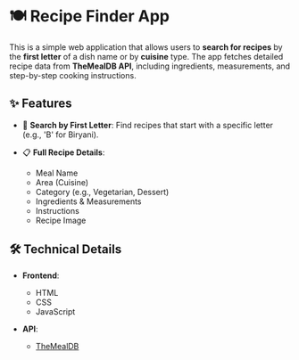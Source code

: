 # 🍽️ Recipe Finder App

This is a simple web application that allows users to **search for recipes** by the **first letter** of a dish name or by **cuisine** type. The app fetches detailed recipe data from **TheMealDB API**, including ingredients, measurements, and step-by-step cooking instructions.

## ✨ Features

- 🔎 **Search by First Letter**: Find recipes that start with a specific letter (e.g., 'B' for Biryani).
  
- 📋 **Full Recipe Details**:
  - Meal Name
  - Area (Cuisine)
  - Category (e.g., Vegetarian, Dessert)
  - Ingredients & Measurements
  - Instructions
  - Recipe Image

## 🛠️ Technical Details

- **Frontend**:  
  - HTML  
  - CSS  
  - JavaScript  

- **API**:  
  - [TheMealDB](https://www.themealdb.com/api.php)




